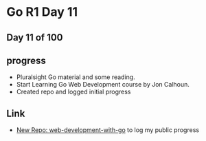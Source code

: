 # Go R1 Day 11


## Day 11 of 100

## progress

- Pluralsight Go material and some reading.
- Start Learning Go Web Development course by Jon Calhoun.
- Created repo and logged initial progress

## Link

- [New Repo: web-development-with-go](https://github.com/sheldonhull/web-development-with-go) to log my public progress

